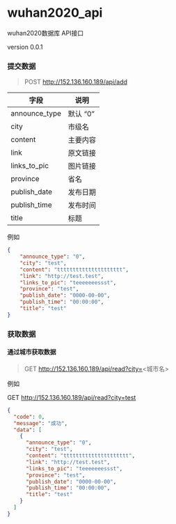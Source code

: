 # wuhan2020_api
wuhan2020数据库 API接口

version 0.0.1



### 提交数据

> POST http://152.136.160.189/api/add

| 字段          | 说明     |
| ------------- | -------- |
| announce_type | 默认 “0” |
| city          | 市级名   |
| content       | 主要内容 |
| link          | 原文链接 |
| links_to_pic  | 图片链接 |
| province      | 省名     |
| publish_date  | 发布日期 |
| publish_time  | 发布时间 |
| title         | 标题     |

例如

```json
{
    "announce_type": "0",
    "city": "test",
    "content": "ttttttttttttttttttttt",
    "link": "http://test.test",
    "links_to_pic": "teeeeeeessst",
    "province": "test",
    "publish_date": "0000-00-00",
    "publish_time": "00:00:00",
    "title": "test"
}
```



### 获取数据

#### 通过城市获取数据

>GET http://152.136.160.189/api/read?city=<城市名>

例如

GET http://152.136.160.189/api/read?city=test

```json
{
  "code": 0,
  "message": "成功",
  "data": [
    {
      "announce_type": "0",
      "city": "test",
      "content": "ttttttttttttttttttttt",
      "link": "http://test.test",
      "links_to_pic": "teeeeeeessst",
      "province": "test",
      "publish_date": "0000-00-00",
      "publish_time": "00:00:00",
      "title": "test"
    }
  ]
}
```

